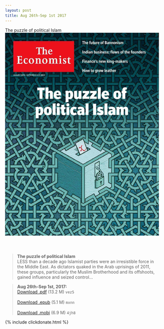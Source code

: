 ```yaml
---
layout: post
title: Aug 26th-Sep 1st 2017
---
```


<div class="message">
	The puzzle of political Islam
</div>

<header class="xmas">
<div class="cover upload">
<img src="/public/img/the-economist/img_2017.08.26.jpg" />
</div>
</header>
<!--more-->

> **The puzzle of political Islam** <br/>
LESS than a decade ago Islamist parties were an irresistible force in the Middle East. As dictators quaked in the Arab uprisings of 2011, these groups, particularly the Muslim Brotherhood and its offshoots, gained influence and seized control...

> **Aug 26th-Sep 1st, 2017:**<br/>
[Download .pdf](https://pan.baidu.com/s/1eRLYopk) (13.2 M) 
`vez5` <br/><br/>
[Download .epub](https://pan.baidu.com/s/1o8C4HQU) (5.1 M) 
`mxnn` <br/><br/>
[Download .mobi](https://pan.baidu.com/s/1gfeSVr9) (6.9 M) 
`4jh8`

{% include clickdonate.html %}
